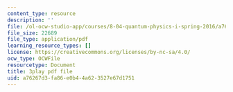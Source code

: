 ```yaml
---
content_type: resource
description: ''
file: /ol-ocw-studio-app/courses/8-04-quantum-physics-i-spring-2016/a76267d3fa86e0b44a623527e67d1751_50Tla309i7o.pdf
file_size: 22689
file_type: application/pdf
learning_resource_types: []
license: https://creativecommons.org/licenses/by-nc-sa/4.0/
ocw_type: OCWFile
resourcetype: Document
title: 3play pdf file
uid: a76267d3-fa86-e0b4-4a62-3527e67d1751
---
```

